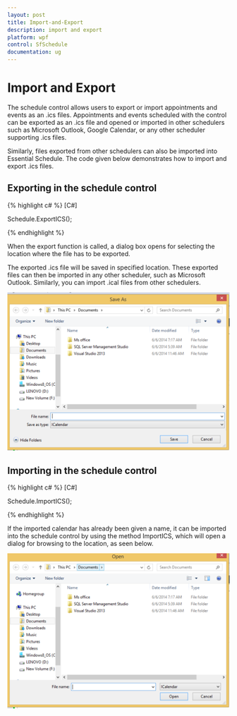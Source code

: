 ```yaml
---
layout: post
title: Import-and-Export
description: import and export
platform: wpf
control: SfSchedule
documentation: ug
---
```


# Import and Export

The schedule control allows users to export or import appointments and events as an .ics files. Appointments and events scheduled with the control can be exported as an .ics file and opened or imported in other schedulers such as Microsoft Outlook, Google Calendar, or any other scheduler supporting .ics files. 

Similarly, files exported from other schedulers can also be imported into Essential Schedule. The code given below demonstrates how to import and export .ics files.

## Exporting in the schedule control 
{% highlight c# %}
[C#]



Schedule.ExportICS();


{% endhighlight  %}


When the export function is called, a dialog box opens for selecting the location where the file has to be exported.

The exported .ics file will be saved in specified location. These exported files can then be imported in any other scheduler, such as Microsoft Outlook. Similarly, you can import .ical files from other schedulers.



![](Import-and-Export_images/Import-and-Export_img1.png)



## Importing in the schedule control 


{% highlight c# %}
[C#]



Schedule.ImportICS();



{% endhighlight  %}

If the imported calendar has already been given a name, it can be imported into the schedule control by using the method ImportICS, which will open a dialog for browsing to the location, as seen below.



![](Import-and-Export_images/Import-and-Export_img2.png)




